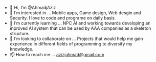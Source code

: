 - 👋 Hi, I’m @AhmadjAziz
- 👀 I’m interested in ... Mobile apps, Game design, Web desgin and Security. I love to code and programe on daily basis.
- 🌱 I’m currently learning ... NPC AI and working towards developing an inproved AI system that can be used by AAA companies as a skeleton structure.
- 💞️ I’m looking to collaborate on ... Projects that would help me gain experience in different fields of programming to diversify my knowledge.
- 📫 How to reach me ... azizjahmad@gmail.com

<!---
The respository is currently private as my projects are yet underway and cannot be disclosed for plagirsm reasons. Hopefully once I am done with my degree by May,
I will make efverything available for public use and experiments.
--->

